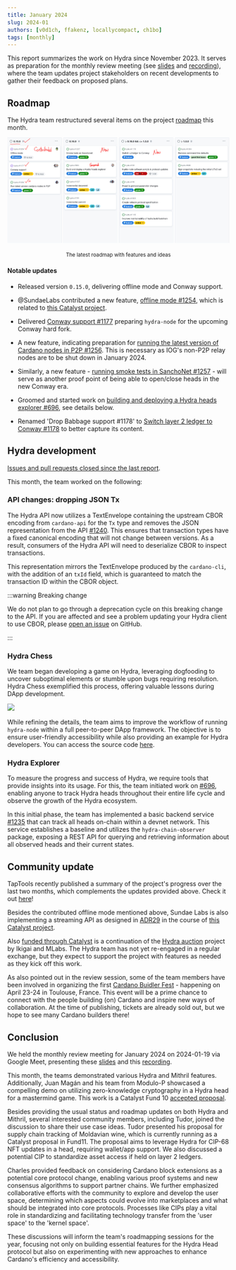 ```yaml
---
title: January 2024
slug: 2024-01
authors: [v0d1ch, ffakenz, locallycompact, ch1bo]
tags: [monthly]
---
```


This report summarizes the work on Hydra since November 2023. It serves as
preparation for the monthly review meeting (see [slides][slides] and
[recording][recording]), where the team updates project stakeholders on recent
developments to gather their feedback on proposed plans.

## Roadmap

The Hydra team restructured several items on the project [roadmap](https://github.com/orgs/input-output-hk/projects/21/views/7) this month.

![The roadmap with features and ideas](./img/2024-01-roadmap.jpg) <small><center>The latest roadmap with features and ideas</center></small>

#### Notable updates

* Released version `0.15.0`, delivering offline mode and Conway support.

* @SundaeLabs contributed a new feature, [offline mode #1254](https://github.com/input-output-hk/hydra/issues/1254), which is related to [this Catalyst project](https://milestones.projectcatalyst.io/projects/1000179).

* Delivered [Conway support #1177](https://github.com/input-output-hk/hydra/issues/1177) preparing `hydra-node` for the upcoming Conway hard fork.

* A new feature, indicating preparation for [running the latest version of Cardano nodes in P2P #1256](https://github.com/input-output-hk/hydra/issues/1256). This is necessary as IOG's non-P2P relay nodes are to be shut down in January 2024.

* Similarly, a new feature - [running smoke tests in SanchoNet #1257](https://github.com/input-output-hk/hydra/issues/1257) - will serve as another proof point of being able to open/close heads in the new Conway era.

* Groomed and started work on [building and deploying a Hydra heads explorer #696](https://github.com/input-output-hk/hydra/issues/696), see details below.

* Renamed 'Drop Babbage support #1178' to [Switch layer 2 ledger to Conway #1178](https://github.com/input-output-hk/hydra/issues/1178) to better capture its content.

## Hydra development

[Issues and pull requests closed since the last report](https://github.com/input-output-hk/hydra/issues?q=is%3Aclosed+sort%3Aupdated-desc+closed%3A2023-11-30..2024-01-31).

This month, the team worked on the following:

### API changes: dropping JSON Tx

The Hydra API now utilizes a TextEnvelope containing the upstream CBOR encoding from `cardano-api` for the `Tx` type and removes the JSON representation from the API [#1240](https://github.com/input-output-hk/hydra/pull/1240). This ensures that transaction types have a fixed canonical encoding that will not change between versions. As a result, consumers of the Hydra API will need to deserialize CBOR to inspect transactions.

This representation mirrors the TextEnvelope produced by the `cardano-cli`, with the addition of an `txId` field, which is guaranteed to match the transaction ID within the CBOR object.

:::warning Breaking change

We do not plan to go through a deprecation cycle on this breaking change to the API. If you are affected and see a problem updating your Hydra client to use CBOR, please [open an issue](https://github.com/input-output-hk/hydra/issues/new) on GitHub.

:::

### Hydra Chess

We team began developing a game on Hydra, leveraging dogfooding to uncover suboptimal elements or stumble upon bugs requiring resolution. Hydra Chess exemplified this process, offering valuable lessons during DApp development.

![](https://ipfs.io/ipfs/bafybeicxcm4yuedetm45kn6xrzqsc4mn2aocmhqtt6wrwxz5lzfry722ra/hydra-chess.png)

While refining the details, the team aims to improve the workflow of running `hydra-node` within a full peer-to-peer DApp framework. The objective is to ensure user-friendly accessibility while also providing an example for Hydra developers. You can access the source code [here](https://github.com/abailly-iohk/hydra-chess).

### Hydra Explorer

To measure the progress and success of Hydra, we require tools that provide insights into its usage. For this, the team initiated work on [#696](https://github.com/input-output-hk/hydra/issues/696), enabling anyone to track Hydra heads throughout their entire life cycle and observe the growth of the Hydra ecosystem.

In this initial phase, the team has implemented a basic backend service [#1235](https://github.com/input-output-hk/hydra/pull/1235) that can track all heads on-chain within a devnet network. This service establishes a baseline and utilizes the `hydra-chain-observer` package, exposing a REST API for querying and retrieving information about all observed heads and their current states.

## Community update

TapTools recently published a summary of the project's progress over the last two months, which complements the updates provided above. Check it out [here](https://medium.com/tap-in-with-taptools/input-output-releases-hydra-update-97b6139d1c59)!

Besides the contributed offline mode mentioned above, Sundae Labs is also implementing a streaming API as designed in [ADR29](https://hydra.family/head-protocol/adr/29/) in the course of [this Catalyst project](https://milestones.projectcatalyst.io/projects/1000180).

Also [funded through Catalyst](https://milestones.projectcatalyst.io/projects/1000092) is a continuation of the [Hydra auction](https://github.com/mlabs-haskell/hydra-auction) project by Ikigai and MLabs. The Hydra team has not yet re-engaged in a regular exchange, but they expect to support the project with features as needed as they kick off this work.

As also pointed out in the review session, some of the team members have been involved in organizing the first [Cardano Buidler Fest](https://buidl.2024.cardano.org/) - happening on April 23-24 in Toulouse, France. This event will be a prime chance to connect with the people building (on) Cardano and inspire new ways of collaboration. At the time of publishing, tickets are already sold out, but we hope to see many Cardano builders there!

## Conclusion

We held the monthly review meeting for January 2024 on 2024-01-19 via Google Meet, presenting these [slides][slides] and this [recording][recording].

This month, the teams demonstrated various Hydra and Mithril features. Additionally, Juan Magán and his team from Modulo-P showcased a compelling demo on utilizing zero-knowledge cryptography in a Hydra head for a mastermind game. This work is a Catalyst Fund 10 [accepted proposal](https://cardano.ideascale.com/c/idea/113249).

Besides providing the usual status and roadmap updates on both Hydra and Mithril, several interested community members, including Tudor, joined the discussion to share their use case ideas. Tudor presented his proposal for supply chain tracking of Moldavian wine, which is currently running as a Catalyst proposal in Fund11. The proposal aims to leverage Hydra for CIP-68 NFT updates in a head, requiring wallet/app support. We also discussed a potential CIP to standardize asset access if held on layer 2 ledgers.

Charles provided feedback on considering Cardano block extensions as a potential core protocol change, enabling various proof systems and new consensus algorithms to support partner chains. We further emphasized collaborative efforts with the community to explore and develop the user space, determining which aspects could evolve into marketplaces and what should be integrated into core protocols. Processes like CIPs play a vital role in standardizing and facilitating technology transfer from the 'user space' to the 'kernel space'.

These discussions will inform the team's roadmapping sessions for the year, focusing not only on building essential features for the Hydra Head protocol but also on experimenting with new approaches to enhance Cardano's efficiency and accessibility.

[slides]: https://docs.google.com/presentation/d/113okna4iyhgC7ERDLVHxqQkvhqTUSWJUWjXfkpwIpEY
[recording]: https://drive.google.com/file/d/1XnM4RMKSiJNKLs2GBEg32ZHymg-fGBFt
